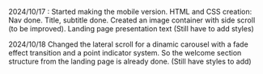 2024/10/17 :
Started making the mobile version.
HTML and CSS creation:
Nav done.
Title, subtitle done.
Created an image container with side scroll (to be improved).
Landing page presentation text
(Still have to add styles)

2024/10/18
Changed the lateral scroll for a dinamic carousel with a fade effect transition and a point indicator system.
So the welcome section structure from the landing page is already done.
(Still have styles to add)
